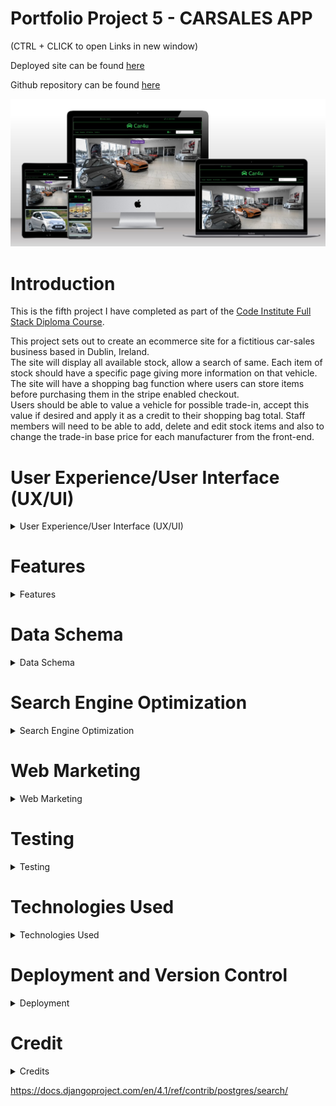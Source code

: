 # Portfolio Project 5 - CARSALES APP  
  
    
(CTRL + CLICK to open Links in new window)  

Deployed site can be found [here](https://pp5-carsales.herokuapp.com/)  
  
Github repository can be found [here](https://github.com/bobshort4bobby4/PP5-v1)  
  
  
  
![site mock-up](https://github.com/bobshort4bobby4/PP5-v1/blob/main/media/readme_docs/mockupnew-pp5.jpg)  
  
  
  
# **Introduction**

This is the fifth project I have completed as part of the [Code Institute Full Stack Diploma Course](https://codeinstitute.net).  
  
This project sets out to create an ecommerce site for a fictitious car-sales business based in Dublin, Ireland.  
The site will display all available stock, allow a search of same.  Each item of stock should have a specific page giving more information on that vehicle.  
The site will have a shopping bag function where users can store items before purchasing them in the stripe enabled checkout.  
Users should be able to value a vehicle  for possible trade-in, accept this value if desired and apply it as a credit to their shopping bag total.
Staff members will need to be able to add, delete and edit stock items and also to change the trade-in base price for each manufacturer from the front-end.




# User Experience/User Interface (UX/UI)

<details>  
            
<summary>User Experience/User Interface (UX/UI)</summary>    
  
  
  
   
  
The AGILE methodology for project development will be used to produce this project, this method involves continual collaboration between all parties and improvements   at every stage. It helps to ensure good quality products are produced within time and financial constraints.
  
   ### User Stories    
     
   #### Casual Visitor Goals
   As a Casual Visitor I want:
   - [#1](https://github.com/bobshort4bobby4/PP5-v1/issues/1) to be easily able to ascertain information on the business and it's locality, to aid my purchasing decision.
   - [#2](https://github.com/bobshort4bobby4/PP5-v1/issues/2) to be able to easily browse and search stock and access data on each item of stock, to aid my purchasing decision.
   - [#3](https://github.com/bobshort4bobby4/PP5-v1/issues/3) to navigate easily around the site, to avoid frustration whilst using the site and to engender positive emotions towards the business.
   - [#4](https://github.com/bobshort4bobby4/PP5-v1/issues/4) to have any incorrect input rejected and the error explained clearly and quickly, so I do not have any frustrating emotions using the site. 
   - [#5](https://github.com/bobshort4bobby4/PP5-v1/issues/5) site to be responsive, to provide a positive user experience.
   - [#6](https://github.com/bobshort4bobby4/PP5-v1/issues/6) to be able to value any vehicle as a trade-in, to aid my purchasing decision.  
     
       
   #### Customer Goals
   As a Customer I want:
   - [#7](https://github.com/bobshort4bobby4/PP5-v1/issues/7) to easily add a vehicle to my order to make the purchasing process efficient.
   - [#8](https://github.com/bobshort4bobby4/PP5-v1/issues/8) to easily trade-in a vehicle, to make the purchasing process efficient.
   - [#9](https://github.com/bobshort4bobby4/PP5-v1/issues/9) to easily pay for my order, to make the purchasing process efficient.
   - [#10](https://github.com/bobshort4bobby4/PP5-v1/issues/10) to securely pay for my order, to engender trust in the site.
   - [#11](https://github.com/bobshort4bobby4/PP5-v1/issues/11) to be able to create a user account, to track my interaction with the site.
   - [#12](https://github.com/bobshort4bobby4/PP5-v1/issues/12) to be able to manage my user profile, to make site use easy.
   - [#13](https://github.com/bobshort4bobby4/PP5-v1/issues/13) to review my profile details and order details, to engender trust and provide as transparent process as possible.
   - [#14](https://github.com/bobshort4bobby4/PP5-v1/issues/14) to have all orders confirmed by email, to engender trust and provide as transparent process as possible.
   
   
   #### Site Owner Goals
   As a Site Owner I want:
   - [#15](https://github.com/bobshort4bobby4/PP5-v1/issues/15) to provide an easy to use website in order to drive sales and increase profits.
   - [#16](https://github.com/bobshort4bobby4/PP5-v1/issues/16) to engage potential customers and ensure they return to the site in the future, to drive sales and increase profits.
   - [#17](https://github.com/bobshort4bobby4/PP5-v1/issues/17) to use the site as a marketing tool, to drive sales and increase profits.
   - [#18](https://github.com/bobshort4bobby4/PP5-v1/issues/18) to enable staff members to perform certain admin tasks from the frontend, to efficiently run the site.
   
   ### EPICS
   
   Using the user stories as a frame of reference the following Epics were formulated;
  
  - Epic 01 implement basic html and django structure.
  - Epic 02 implement user registration and login.
  - Epic 03 implement stock display and search system.
  - Epic 04 implement order system.
  - Epic 05 implement purchase system using Stripe.
  - Epic 06 implement User profile system.
  - Epic 07 implement Seo and web-marketing.
  - Epic 08 implement staff admin functions.
  - Epic 09 implement trade-in function.
  
   
  The user stories were prioritised using the MoSCoW technique and the Kanban Board feature built-in to Github will be used as an information radiator.
  The user stories were broken down into tasks and these were listed under their respective user story in the initial Kanban Board.  
  The acceptance criteria for each user story are listed in each story in the github project board.
  Care was taken to ensure should-have prioritised user stories are not greater than 60% of the total.  
    
  An image of the first user story is shown below for illustrative purposes.  
    
   ![issue 1 ](https://github.com/bobshort4bobby4/PP5-v1/blob/main/media/readme_docs/issue1-pp5.png)
    
      
  ### Table Showing User Story Allocation to Epics  
  
    
   |                                           User  story                                                                              | Epic     |
   |------------------------------------------------------------------------------------------------------------------------------------|----------|
   | to be easily able to ascertain information on the business                                                                         |  01      |
   | to be able to easily browse and search stock                                                                                       |  03      |
   | to navigate easily around the site                                                                                                 |  01      |
   | to have any incorrect input rejected and the error explained clearly                                                               |  01      |
   | site to be responsive                                                                                                              |  01      |
   | to be able to value any vehicle as a trade-in                                                                                      |  09      |
   | to easily add a vehicle to my order                                                                                                |  04      |
   | to easily trade-in a vehicle                                                                                                       |  09      |
   | to easily pay for my order                                                                                                         |  05      |
   | to securely pay for my order                                                                                                       |  05      |
   | to be able to create a user account                                                                                                |  02      |
   | to be able to manage my user profile                                                                                               |  06      |
   | to review my profile details and order details                                                                                     |  06      |
   | to have all orders confirmed by email                                                                                              |  05      |
   | to provide an easy to use website                                                                                                  |  01      |
   | to engage potential customers                                                                                                      |  07      |
   | to use the site as a marketing tool                                                                                                |  07      |
   | to enable staff members to perform certain admin tasks from the frontend                                                           |  08      |
   
   
   ### WireFrames  
   
     
    
(CTRL + Click to open in new window) [link to wireframes pdf](https://github.com/bobshort4bobby4/PP5-v1/blob/main/media/readme_docs/wireframes/pp5-wireframes-correct.pdf)

A full set of wire frames for this Project was produced and can be viewed at the above link, A sample of them are shown below.  
Please note some the images have been changed over the development process, the layout reamins as shown below.  
    
 #### Home Page Wireframe
![home page wireframe](https://github.com/bobshort4bobby4/PP5-v1/blob/main/media/readme_docs/wireframes/pp5-Home.png)  
#### All Vehicles Page Wireframe 
![all vehicles page wireframe](https://github.com/bobshort4bobby4/PP5-v1/blob/main/media/readme_docs/wireframes/pp5-All%20Vehicles.png)  
#### Vehicle Detail Page Wireframe
![vehicle detail page wireframe](https://github.com/bobshort4bobby4/PP5-v1/blob/main/media/readme_docs/wireframes/pp5-Vehicle%20Detail.png)  
#### Adjust Base Price Page Wireframe
![adjust base price page wireframe](https://github.com/bobshort4bobby4/PP5-v1/blob/main/media/readme_docs/wireframes/pp5-Adjust%20Base%20Price.png)
  
    
### Images
  Images used in this project were obtained from a number of sources but principaly the [Pexels Website](https://www.pexels.com/).  
  All images are free to use.  
  
### Colours  
    
![](https://github.com/bobshort4bobby4/PP5-v1/blob/main/media/readme_docs/colours/coloursblackink-pp5.png)
  
</details>    


# Features  

<details>
  
  <summary>Features</summary>
  
    
### Header  
    
![signed out header](https://github.com/bobshort4bobby4/PP5-v1/blob/main/media/readme_docs/features/headerfeature-pp5.png)
There are contact/location links at the top of each page. The telephone link initiates a voice call on suitable devices, the location opens a google map showing the business location.  
   
The business name is displayed top center on all pages, this title acts as a link to the home page to aid site navigation.  
    
There is a search facility which allows user to search the current stock.  The postgress text search is used to implement this search function. 
  
Login/Register links and links to stock page and trade in page are contained in the nav-bar.  This nav-bar is responsive and collaspes on smaller screen sizes, it is a standard bootstrap element.  
    
When a user logs in, a user icon is displayed, which is a drop-down menu with links relevant to the authorisation level of the user.  
  
![logged in nav-bar](https://github.com/bobshort4bobby4/PP5-v1/blob/main/media/readme_docs/features/signedin-navbar_featured-pp5.png)  
  
There is a link to the user's shopping cart and the value of goods in it.  
If there is a un-used trade-in credit amount, this is also displayed in the nav-bar.  
![trade-in credit amount](https://github.com/bobshort4bobby4/PP5-v1/blob/main/media/readme_docs/features/tradein-credit-pp5.png)
  
  
### User Authorisation  
  
The Django all-auth package is used to handle user registration, login and access levels.  
All all-auth templates are customised to match the appearance of the site.  
    
![all-auth register page](https://github.com/bobshort4bobby4/PP5-v1/blob/main/media/readme_docs/features/signup-pp5.png)  
    
    
### Footer  
   
The footer is displayed on all pages.  
There is a links section which links to the business's social media pages, to trade representative bodies and to the businesses privacy policy.  
The hours of business are shown on larger screens.  
There is a sign-up form for the business newsletter.  
In the bottom right corner there is a button which automatically scrolls the user to the top of the page.  
    
![Footer ](https://github.com/bobshort4bobby4/PP5-v1/blob/main/media/readme_docs/features/footer-large-pp5.png)  
    
### Home Page  
  
The Home page of the site features an image of a car with a prominent button linking to the stock page.  
There is also a carousel of featured vehicles.  
  ![home page](https://github.com/bobshort4bobby4/PP5-v1/blob/main/media/readme_docs/features/homepagefeaturenew-pp5.jpg)  
  

### Stock Page  
  
The stock page displays all available vehicles in a layout suitable for the viewing device, one per row on smaller screens, two on larger.  
  
![stock page](https://github.com/bobshort4bobby4/PP5-v1/blob/main/media/readme_docs/features/stock-pp5.png)
  
Each vehicle image when clicked links to a page giving more details on that particular vehicle. 
 The item can be added to the cart from this page.
 If the user is staff the item can be edited or deleted from this page.
![stockdetail](https://github.com/bobshort4bobby4/PP5-v1/blob/main/media/readme_docs/features/stockdetail-pp5.png)  
  
### Checkout  
    
  
![checkout](https://github.com/bobshort4bobby4/PP5-v1/blob/main/media/readme_docs/features/checkout-pp5.png)  
    
  
The checkout is stripe enabled with redundancies built in to accomodate unexpected user action and/or network errors.  
Logged in user's delivery details are automatically filled into form, if saved in user's profile.  
Upon completion of a successful order the item(s) are marked as sold in the Vehicles datatable and no longer displayed for sale.  
A confirmation email is sent to the user.  
A profile foregin key and a trade-in foregin key are attached to the order record if neccessary.  
 
  
    
  
### Profile  
  
The profile page for each user displays the user delivery information and lists that particular users order history.  
Each order is linked to the full details of that order.
The delivery information can be changed by the user from this page as can their password.  
![profile](https://github.com/bobshort4bobby4/PP5-v1/blob/main/media/readme_docs/features/profile-pp5.png)  
  
  
### Add Stock Item Page
This page is only available to staff members.  
It is used to add new vehicles to stock.  
The maker and fuel fields are drop down menus and form fields are validated.
![add stock page](https://github.com/bobshort4bobby4/PP5-v1/blob/main/media/readme_docs/features/addstock-pp5.png)
  
  
### Adjust Trade-in Base Price.  
 Only available to staff members.  It is used to change the price used to value vehicles for trade-in credit.  
 The Maker field is prepoulated with manufacturers listed in the Maker datatable.  
  Htmx is used to populate the price field on a change in the maker field.  
 ![adjust base price](https://github.com/bobshort4bobby4/PP5-v1/blob/main/media/readme_docs/features/adjust-price-pp5.png)
  
  
### Trade-In
 This page takes data from the user concerning a vehicle they wish to value as a tradein.  The site returns a value to the user who then decides if they want to accept this figure or not.  The user can clear the form and value another vehicle if needed. The form is validated.  
  
NB. The value returned from the site for each vehicle is calculated using the information input by the user and the base price for that particular manufacturer.  
  This function was based on several I found online and gives a very approximate value for each vehicle.  
  The Model type is not used in this calculation as the range of models for each maker is so large.  There are several API's which would have given accurate valuations for each vehicle but they were either a paid for service or subject to change so I decided not to use them for this project.  
    
  
![tradein page](https://github.com/bobshort4bobby4/PP5-v1/blob/main/media/readme_docs/features/trade-in-pp5.png)
  
    
  

  
  
  
  
  
</details>
  
 # Data Schema
 
 <details>
            
 <summary> Data Schema</summary>  
            
[link to erd pdf](https://github.com/bobshort4bobby4/PP5-v1/blob/main/media/readme_docs/erd_pp5.pdf)  
            
![erd](https://github.com/bobshort4bobby4/PP5-v1/blob/main/media/readme_docs/erd_pp5.png)  

Note: As I review this ERD, it seems to be redundant to have a separate relation for the fuel-type as there is only one field. It may prove useful in a hypothethical future version of the software if other features such as fuel efficency or environmental impact of each fuel needed to be calculated for each vechicle.  

              
</details>



# Search Engine Optimization

<details>

<summary> Search Engine Optimization</summary>
  
    
    

Ensuring the site ranks highly on search engines results is vital to the success of  most ecommerce businesses. Seo is a low cost method of marketing and is very effective at directing potential customers to the site.

#### Keyword Research
  
 I considered what topics our potential users most care about and using these created a list of potential keywords as follows;
    
 carsales, value cars, used cars, cheap cars, trade-in, second-hand vehicles, local garage, local car sales, Motordealers, cardealers, car finance, quality used cars, quality second hand vehicles, hybrid used cars, used electric vehicles, best garage near me, guaranteed used vehicles, guaranteed cars.  
   
The 10  best of these were selected based on relevance, authority and volume to the following short-tail and longtail phrases. the website wordtracker was used in this selection process

- used cars dublin
- used cars Ireland
- cars for sale
- second hand cars
- best place to buy used cars near me
- best place to buy new cars near me
- car dealers near me
- cheap used cars near me
- used hybrid cars
- used electric vehicles  
  
    
The next step in SEO optimisation was to include as many as possible of the keywords into the text of the website. This was done to ensure the language was still relevant and natural. Keywords placed in semantic elements were given higher priority as search engines give these elements greater weight.  

As resources allow it is planned to add articles and blog entries which will enhance the websites authority on our area of business, this should boost our ranking further.  A website that displays authority, expertise and trustworthiness will rank highly in search engine results, this metric is more important now that pure keyword matching. Relevant articles should also reduce bounce rate and increase session time.

The alt text for all the images on the stock page was changed to give each car a description of its make and model and a used or new classification.    

The social links were given the rel="noopener" attribute to ensure their content was ignored by search engines.    

A link to SIMI (Motor-Dealers representation body)  was provided to further boost rankings.  

The meta data tags were created in the html head.    

A sitemap.xml file was created using the xml-sitemaps.com website and placed in the root directory of the project.  The sitemap file helps search engines to access and analyse the website. It has not been registered with Google as per requirements for this project.  
  
A robots.txt file was created and saved in the root directory. This file specifies which search engines are allowed to crawl the site and which parts should be accessible.  
  
A link is provided to the websites privacy policy to aid transparency and build trust with users.  
The privacy policy was generated using [privacypolicygenerator.info](https://www.privacypolicygenerator.info/)
  




</details>


# Web Marketing

<details>

<summary>Web Marketing</summary>  
  
  
The site is a business to customer model. It will sell new and used vehicles directly to the end-user.  

It is planned that the main methods of marketing the business will be through SEO, via  organic social media marketing, principally Facebook and a weekly email newsletter.  

The reasons these methods were choosen was largely due to budget constraints.
Whilst there is plenty of scope for content marketing such as articles/guides to buying vehicles, maintainance tips,  weekly video's of new stock, a valuer for trade-in vehicles (api), there are insufficent resources available currently to implement all of these.    
  
Similar websites serving the same market will be looked at and features that are considered to work well will be implemented as a first step.  

Paid adds for social media sites and search engines were not considered at this stage due to the cost/value.  

The Facebook page is linked from the site and is also shown below. The Mailchimp app is used to facilitate the newsletter.


![facebookscreenshot top](https://github.com/bobshort4bobby4/PP5-v1/blob/main/media/images/facebook-top-pp5.png)
![facebookscreen shot middle](https://github.com/bobshort4bobby4/PP5-v1/blob/main/media/images/facebook-middle-pp5.png)
![facebookscreenshot bottom](https://github.com/bobshort4bobby4/PP5-v1/blob/main/media/images/facebook-bottom-pp5.png)



</details>


    
    

# Testing

<details>

<summary> Testing</summary>

 ### WAVE Acccessibility Tests  
 
  All pages of the app were tested using the WAVE Accessibility testing app.  
  ALL errors and contrast errors were resolved.  
  
  A sample of results is shown below.  
  
  Images of all page test can be found here  
  [https://github.com/bobshort4bobby4/PP5-v1/tree/main/media/readme_docs/wave_tests](https://github.com/bobshort4bobby4/PP5-v1/tree/main/media/readme_docs/wave_tests)  
  
    
   ![summary of WAVE results](https://github.com/bobshort4bobby4/PP5-v1/blob/main/media/readme_docs/wave_tests/wavesummary-pp5.png)
  
  
    
      
        
        
  ### HTML Validation.
  
  The Nu HTML checker was used to validate all project html.
  All errors were cleared
  
  Image of home page result is shown below along with links to other result images.  
    
   
 ![html checker result home page](https://github.com/bobshort4bobby4/PP5-v1/blob/main/media/readme_docs/html_tests/htmlhome_deployed-pp5.png)  
   
 (CLICK + CTRL to open in new tab)  
 [HTML Checker result stock page](https://github.com/bobshort4bobby4/PP5-v1/blob/main/media/readme_docs/html_tests/stockhtmlvalidation-pp5.png)  
 [HTML Checker result addstock page](https://github.com/bobshort4bobby4/PP5-v1/blob/main/media/readme_docs/html_tests/addstockhtmlvalid-pp5.png)  
 [HTML Checker result adjust price page](https://github.com/bobshort4bobby4/PP5-v1/blob/main/media/readme_docs/html_tests/adjustpricehtmlvalid-pp5.png)  
 [HTML Checker result bag page](https://github.com/bobshort4bobby4/PP5-v1/blob/main/media/readme_docs/html_tests/baghtmlvalidation-pp5.png)  
 [HTML Checker result checkout page](https://github.com/bobshort4bobby4/PP5-v1/blob/main/media/readme_docs/html_tests/checkouthtmlvalidation-pp5.png)  
 [HTML Checker result profile page](https://github.com/bobshort4bobby4/PP5-v1/blob/main/media/readme_docs/html_tests/profilevalidationhtml-pp5.png)  
 [HTML Checker result checkout success page](https://github.com/bobshort4bobby4/PP5-v1/blob/main/media/readme_docs/html_tests/checkoutsuccesshtmlvalidation-pp5.png)  
 [HTML Checker result tradein page](https://github.com/bobshort4bobby4/PP5-v1/blob/main/media/readme_docs/html_tests/profilevalidationhtml-pp5.png)  
 
   
   
 ### Lighthouse Testing  
   
     
All pages were tested using the Lighthouse app built into the Google Chrome web-browser.  

The result for the home page is shown and links to the results from the other pages are given below.  
  
![Lighthouse home page result](https://github.com/bobshort4bobby4/PP5-v1/blob/main/media/readme_docs/lighthouse_tests/lighthousehome-pp5.png)  
  
(CLICK + CTRL to open in new tab)   
 
[Lighthouse Stock page result](https://github.com/bobshort4bobby4/PP5-v1/blob/main/media/readme_docs/lighthouse_tests/lighthousestock-pp5.png)  
[Lighthouse AddStock page result](https://github.com/bobshort4bobby4/PP5-v1/blob/main/media/readme_docs/lighthouse_tests/lighthouseaddstock-pp5.png)  
[Lighthouse Adjustprice page result](https://github.com/bobshort4bobby4/PP5-v1/blob/main/media/readme_docs/lighthouse_tests/lighthouseadjustprice-pp5.png)  
[Lighthouse BAG page result](https://github.com/bobshort4bobby4/PP5-v1/blob/main/media/readme_docs/lighthouse_tests/lighthousebag-pp5.png)  
[Lighthouse Checkout page result](https://github.com/bobshort4bobby4/PP5-v1/blob/main/media/readme_docs/lighthouse_tests/lighthousecheckout-pp5.png)  
[Lighthouse Orderhistory page result](https://github.com/bobshort4bobby4/PP5-v1/blob/main/media/readme_docs/lighthouse_tests/lighthouseorderhistory-pp5.png)  
[Lighthouse Profile page result](https://github.com/bobshort4bobby4/PP5-v1/blob/main/media/readme_docs/lighthouse_tests/lighthouseprofile-pp5.png)  
[Lighthouse Stockdetail page result](https://github.com/bobshort4bobby4/PP5-v1/blob/main/media/readme_docs/lighthouse_tests/lighthousestockdetail-pp5.png)  
  
  
  
### CSS Testing  
  
    
The w3s app for validating (jigsaw) was used used to test the css files used in the application.  
Results are shown below.  All errors were cleared.  
  
 ![Main css test result](https://github.com/bobshort4bobby4/PP5-v1/blob/main/media/readme_docs/css_tests/prefixedcssvalidationmain-pp5.png) 
 ![Checkout test result](https://github.com/bobshort4bobby4/PP5-v1/blob/main/media/readme_docs/css_tests/prefixedcssvalidationcheckout-pp5.png)  
 
 
### Python Validation  
  The Flake 8 linter was used in the code editor to ensure the python code complied to standard. 
  A few images are shown below of python code syntax checks.  
    
  ![python checkout view check](https://github.com/bobshort4bobby4/PP5-v1/blob/main/media/readme_docs/checkoutviewspythonvalidation.png)  
  ![python profile view check](https://github.com/bobshort4bobby4/PP5-v1/blob/main/media/readme_docs/profileviewpythonvalidation.png)  
  ![python stock view check](https://github.com/bobshort4bobby4/PP5-v1/blob/main/media/readme_docs/stockapppythonvalidation.png)
  
  
  
### Javascript Validation

There was a small amount of Javascript used apart from the script supplied by Stripe.  
Both were validated by jshint, image of results are shown below.  
  
![jshint fragment test](https://github.com/bobshort4bobby4/PP5-v1/blob/main/media/readme_docs/jhintfragment-pp5.png)
![jshint stripe test](https://github.com/bobshort4bobby4/PP5-v1/blob/main/media/readme_docs/jshintstripe-pp5.png)   
  


 ### Responsive Testing
  
  The website was tested for responsiveness using the built-in tool in the Google Chrome browser. As I worked through each breakpoint I fixed any display issues I encountered.  
  A set of images of the homepage at each breakpoint is shown.  
   
  #### 320px home page
  ![320px-home](https://github.com/bobshort4bobby4/PP5-v1/blob/main/media/readme_docs/responsive_new_images/home320new-pp5.jpg)
  
  #### 375px home page
  ![375px-home](https://github.com/bobshort4bobby4/PP5-v1/blob/main/media/readme_docs/responsive_new_images/home375new-pp5.jpg)
  
  #### 425px home page
  ![425px-home](https://github.com/bobshort4bobby4/PP5-v1/blob/main/media/readme_docs/responsive_new_images/home420new-pp5.jpg)
  
  #### 768px home page
  ![768-home](https://github.com/bobshort4bobby4/PP5-v1/blob/main/media/readme_docs/responsive_new_images/home768new-pp5.jpg)
  
  #### 1024px home page
  ![1024-home](https://github.com/bobshort4bobby4/PP5-v1/blob/main/media/readme_docs/responsive_new_images/home1024new-pp5.jpg)
  
  #### 1440px home page
  ![1440-home](https://github.com/bobshort4bobby4/PP5-v1/blob/main/media/readme_docs/responsive_new_images/home1440new-pp5.jpg)
  
  #### 2000px home page
  ![2000-home](https://github.com/bobshort4bobby4/PP5-v1/blob/main/media/readme_docs/responsive_new_images/home2000new-pp5.jpg)
            
  #### Table showing responiveness testing.
    
  ![responsive test results](https://github.com/bobshort4bobby4/PP5-v1/blob/main/media/readme_docs/responsivetests-pp5.png)
  
  [link to responsive tests pdf](https://github.com/bobshort4bobby4/PP5-v1/blob/main/media/readme_docs/responsive-pp5.pdf)  
    
  ### Table Showing Responsiveness test for various devices.  
  
  I used the device emulator built into Google Chrome to test the site on various devices on both portrait and landscape orientation. 
  The home page only has been tested  thourghly due to time constaints.  Other pages have been tested on an adhoc basis.
    
  |        Device                           | Portrait Issues                          | Landscape Issues                           | Results |
  |-----------------------------------------|------------------------------------------|--------------------------------------------|---------|
  |  IPhone 5/se                            |        None                              |           None                             | Pass    |
  |  IPhone6/7/8                            |        None                              |           None                             | Pass    |
  |  IPhone6/7/8 Plus                       |        None                              |           None                             | Pass    |
  |  Microsoft Lumina 550                   |        N/A                               |           None                             | Pass    |
  |  Blackberry Z30                         |        None                              |           None                             | Pass    |
  |  Nokia Lumina 520                       |        None                              |           None                             | Pass    |
  |  Ipad                                   |        None                              |           None                             | Pass    |
  |  Ipad Air                               |        None                              |           None                             | Pass    |
  |  Nest Hub Max                           |        N/A                               |           None                             | Pass    |
              
  ### Manual Testing of User Inputs and Functions.  
         
  I systematically tested all user inputs and functionality in the website to compare feedback/results against expected results.
  Any unexpected output/outcomes were fixed.  
         
            
  (CTRL + Click to open in new tab) [Manual Testing pdf](https://github.com/bobshort4bobby4/PP5-v1/blob/main/media/readme_docs/manual_tests/Manual%20Testing%20pp5%20-%20Sheet1.pdf)
              
              
 ![manual test image](https://github.com/bobshort4bobby4/PP5-v1/blob/main/media/readme_docs/manual_tests/manual1-6.png)
 ![manual test image](https://github.com/bobshort4bobby4/PP5-v1/blob/main/media/readme_docs/manual_tests/manual7-14.png)
 ![manual test image](https://github.com/bobshort4bobby4/PP5-v1/blob/main/media/readme_docs/manual_tests/manual15-24.png)
 ![manual test image](https://github.com/bobshort4bobby4/PP5-v1/blob/main/media/readme_docs/manual_tests/manual25-29.png)
 ![manual test image](https://github.com/bobshort4bobby4/PP5-v1/blob/main/media/readme_docs/manual_tests/manual30-35.png)
 ![manual test image](https://github.com/bobshort4bobby4/PP5-v1/blob/main/media/readme_docs/manual_tests/manual36-46.png)
 ![manual test image](https://github.com/bobshort4bobby4/PP5-v1/blob/main/media/readme_docs/manual_tests/manual47-55.png)
 ![manual test image](https://github.com/bobshort4bobby4/PP5-v1/blob/main/media/readme_docs/manual_tests/manual56-62.png)  
   
 
  
 ### Automated Tests
 I implemented those tests I had time resources for, the coverage rate for the app is 80%.  
 
    
 ![coverage result](https://github.com/bobshort4bobby4/PP5-v1/blob/main/media/readme_docs/coverageresult-pp5.png)  
   
      
 ### Testing Application For Achievement of User Goals.  
     
     
     
     
   |                                          User  story                      |                              Outcome                              |
   |---------------------------------------------------------------------------|-------------------------------------------------------------------|
   | to be easily able to ascertain information on the business                |  Social, telephone and location info provided                     |
   | to be able to easily browse and search stock                              |  Link to Stock page prominent, Search function provided           |
   | to navigate easily around the site                                        |  Forwards and backwards link on all pages                         |
   | to have any incorrect input rejected and the error explained clearly      |  All Inputs validated and message displayed                       |
   | site to be responsive                                                     |  Site responsive at all screen sizes                              |
   | to be able to value any vehicle as a trade-in                             |  Vehicle valuation facility provided                              |
   | to easily add a vehicle to my order                                       |  One ckick addition to bag, bag easily adjustable                 |
   | to easily trade-in a vehicle                                              |  Vehicle trade-in facility provided                               |
   | to easily pay for my order                                                |  Stripe enabled checkout                                          |
   | to securely pay for my order                                              |  Stripe enabled checkout                                          |
   | to be able to create a user account                                       |  All-auth  functionality implemented                              |
   | to be able to manage my user profile                                      |  Profile details editable from profile app                        |
   | to review my profile details and order details                            |  Profile and order history viewable from Profile app              |
   | to have all orders confirmed by email                                     |  Order and account actions confirmred by email                    |
   | to provide an easy to use website                                         |  All actions intuitive                                            |
   | to engage potential customers                                             |  Newsletter,social media links to engage users                    |
   | to use the site as a marketing tool                                       |  SEO used to promote the site to users                            |
   | to enable staff members to perform certain admin tasks from the frontend  |  Required admin tasks acccessible to staff from front-end.        |
     
 
          
 
  
  
  ### Bugs And Issues  
  
   ##### Security Issue
  
  In error I exposed a Stripe webhook signing secret to github.. Fortunately I had the GIT Guardian feature enabled which sent me an email immediately informing me of my error.  I was then immediately able to expire the signing secret via the Stripe dashboard thus minimising any security risk.  
   ![Relevant Github commit](https://github.com/bobshort4bobby4/PP5-v1/blob/main/media/readme_docs/gitcommit%20.jpg) 
   
  Email from Git Guardian 
  
  ![git guardian email](https://github.com/bobshort4bobby4/PP5-v1/blob/main/media/readme_docs/gitguardian-pp5.jpg)  
  
 ##### Clearing Session Variables  
  
  I had a issue when a registered user logged in after an anon user had been using the site(on the same machine).  Any bag or trade-in information from the anon user would still be present in the new user's bag.  
To fix this I needed to clear the session variables at the point of a successful login.  After referencing the allauth documentation [here](https://django-allauth.readthedocs.io/en/latest/forms.html) I created a custom login form which inherited the allauth view and added in some code to clear the session variables at login.
  
##### Poor Lighthouse Score (stock page)
  
  The stock page which contains many images has a poor performance score on mobile.  I have tried several methods to improve this score with limitied success.  
  ![poor stock lighthouse mobile score](https://github.com/bobshort4bobby4/PP5-v1/blob/main/media/readme_docs/mobilelighthousestock-pp5.jpg)  
  
  I used the critical path css generator [here](https://www.sitelocity.com/critical-path-css-generator) and when incorporated on the base templates improved the scores quite a bit.  
    
  ![better lighthouse scores for stock page mobile](https://github.com/bobshort4bobby4/PP5-v1/blob/main/media/readme_docs/stocklighthousegoog-pp5.jpg)
  
  ##### CRSF Token /Htmx  
  
  I had a problem getting htmx post requests to work. Django was returning the 403 error. After an internet search I added a script which ensures that htmx AJAX requests include a csrf token.  
  
  `<script>
    document.body.addEventListener('htmx:configRequest', function(evt) {
        evt.detail.headers['X-CSRFToken'] = '{{csrf_token}}'; // add a new header into the request
    });
  </script>`  
    
  
##### Separating comma in Vehicle year  

I used the `USE_THOUSAND_SEPARATOR = True` setting in the settings.py to place a separating comma in all the numbers used on the site.  
This had the unwanted side-effect of placing a comma in all the vehicles year of manufacture also.  
This was overcome by using the `|floatformat:"0u"` template tag on any figures which were not numerical amounts.  


  
</details>
  
      
        
        
 # Technologies Used
<details>
  <summary>Technologies Used</summary>
  
  #### Languages Used
  
  - Python
  - CSS  
  - HTML  
  - Javascript
  
  #### Development Environment
    
  I used the gitpod-full-template for gitpod provided by Code Institute.  
  The app was built using the Django framework.  
  I used the Django setup cheat sheet provided as course material to start and set basic settings for the application.
  
  
  #### Applications Used
  
  - [Balsamiq](https://www.balsamiq.com) was used to create wireframes for this project.
  - [LucidChart](https://www.lucidchart.com) used for the ERD in readme file.
  - [Git](https://git-scm.com/) Git was used for version control.
  - [GitHub](https://github.com/) GitHub is used to store the projects code.
  - [Heroku](http://www.heroku.com/) Heroku.com was used to deploy the site.
  - [Chrome Developer Tools](https://developer.chrome.com/docs/devtools/) used for layout and responsive testing.
  - [Wave](https://wave.webaim.org/) used for accessibility testing.
  - [W3 Validator](https://jigsaw.w3.org/css-validator/) used to test css code.
  - [w3 HTML Validator](https://validator.w3.org/) was used for html validation.
  - [extendsclass](https://extendsclass.com/python-tester.html) extendsclass python code checker used to validate python code
  - [Windows snip & sketch](https://www.microsoft.com/en-us/p/snip-sketch/9mz95kl8mr0l?activetab=pivot:overviewtab) used to capture screenshots for readme file.
  - [techsini.com](https://techsini.com/) used to create the mock-up used in the readme file.  
  - [autoprefixer.github.io](https://autoprefixer.github.io/) used to improve browser compatibility.  
  - [Cloudinary.com](https://cloudinary.com/) used to store media and to transform images on download.
  - [sitelocity.com](https://www.sitelocity.com/critical-path-css-generator) used to generate critical css and js.  
  
  
  #### Django/Python Libaries Used
  I installed the following libraries.  
  
  - Django: The framework used to build the app.
  - Pillow:used to handle image files.
  - Cloudinary: used to serve/store media and css files.
  - Coverage: used in testing to determine how comphrensive testing is.
  - Gunicorn:WSGI application server (Web Server Gateway Interface)used to handle interaction between the web server and the app.
  - Django-allauth: Handles user verification and authorisation.
  - psycopg2:Library used to connect to database.
  - dj-database-url: Django utility which allows database URLs to be used to configure the app.
  - Django-crispy-forms: used to format forms within Django.
  - Stripe: enables secure payments.
  - Django-htmx: allows ajax calls without using javascript.

 
  
  
  </details>  
    
      
      
# Deployment and Version Control
<details>  
            
<summary>Deployment</summary>    
  
  
 ### Version Control
  
  Git is an open source version control system and was used for this project. Github was used to store the repository.   
  Git is run locally whereas Github is cloud based.
  
  ###### Forking
  Forking a Github repository is the process of making a copy of any repository that you can use without affecting the original, this original is known as the 
  "upstream repository".
  The process for forking a repository is set out below.
  1. Go to the Github page that hosts the repository you wish to fork.
  1. On the top-right of the page there is a button "Fork".
  1. Click this button.
  1. This creates a repository in your Github home page which is a copy of the original. You can submit and receive changes to the code by using pull requests 
  and/or syncing with the upstream repository.
    
  (Taken from the Github Docs guide "Forking Projects")
    
###### Cloning 
  Cloning a repository involves making a full copy of that repository on your local machine. This makes working on the code easier.  Changes can be pushed back up to the 
  GitHub site or changes from other sources pulled to your local copy. To make a clone follow the process below.
  1. Goto the repository page on GitHub.
  1. Above the file list click on the green button titled "Code".
  1. You can choose to download a zip file of the repository, unpack it on your local machine and open it in your IDE or,
  1. Clone using HTTPS by copying the URL under the HTTPS tab.
  1. Open a terminal window, set current directory to the one you want to contain the clone.
  1. Type `git clone `and paste the URL copied from the GitHub page.
  1. The repository clone will be created on your machine.
    
  (Taken from the Github Docs guide "Cloning a repository")
  
  ### Deployment
  
  ### Heroku

Heroku is a cloud based platform that allows the user to deploy and manage apps easily. The completed version of this project was deployed using Heroku.   
Heroku is fully managed meaning that all the hardware/server issues are taken care of.
Heroku apps can be deployed either through the website or via the terminal command line. 
  
To deploy my project I followed the steps below.
     
  - Create a new Heroku app using your chosen app name and choosing appropriate region  
  - Initialise Database.  
  - Initialise env variables in heroku including Cloudinary, Database, Email Settings and Stripe Keys
  - Link the Heroku app to the Github repository (automatic deploys can be enabled if desired)
  - Remove the collectstatic variable from Heroku settings  
  - Set debug to false in settings.py  
  - Set email settings in Django settings.py.
  - Set media and static paths in settings.py.
  - Create a runtime.py in the root file of the app specifying python and version.
  - Create a Profile file in the root file.  
  - Ensure all sensitive passwords/keys are included in the gitignore file.
  - Ensure requiremnets.txt file is updated.
  - Push to Github.
  - From the deploy tab in Heroku choose manual deploy.
    
      
   ![heroku manual deploy](https://github.com/bobshort4bobby4/PP5-v1/blob/main/media/readme_docs/herokumanualdeploy-pp5.png)
 
 </details>


  

# Credit  

 <details>
  <summary>Credits</summary>
  
  - Bootstrap; I used standard bootstrap templates for several of the elements on the site, these were adapted to suit as needed. The Nav-bar, Review-Slider and the table on the My Account page are all taken from the [Bootstrap site](https://getbootstrap.com/).  
  - The Css used to format the embedded google map on the information page was taken from this blog [blog.duda](https://blog.duda.co/responsive-google-maps-for-your-website). 
  - Stackoverflow for general information [](https://stackoverflow.com/).  
  - Javascript script used to close the Django messages was taken from one of the course material examples.   
  - Script  used to include csrf token with htmx requests was taken from [Matt Layman Blog](https://www.mattlayman.com/blog).  
  - Information on how to implement Postgress text search was taken from the [django documentation](https://docs.djangoproject.com/en/4.1/ref/contrib/postgres/search/).  
  - How to use critical path css generator was taken from the [sitelocity website](https://www.sitelocity.com/critical-path-css-generator).  
  - Slack users for help regarding getting htmx to pass validation.  
  - The C.I. tutor team.  
  - My C.I. Mentor Mr Ben Kavanagh.  
  
  </details>




https://docs.djangoproject.com/en/4.1/ref/contrib/postgres/search/
